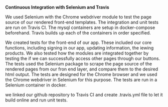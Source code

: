 **Continuous Integration with Selenium and Travis**

We used Selenium with the Chrome webdriver module to test the page source of our rendered front-end templates. The integration and unit tests are run on Travis CI. The mysql containers are setup in docker-compose beforehand. Travis builds up each of the containers in order specified.

We created tests for the front-end of our app. These included our core functions, including signing in our app, updating information, the iewing products. We also tested how the modules are integrated together by testing the if we can successfully access other pages through our buttons. The tests used the Selenium package to scrape the page source of the rendered pages from our fron end layer, and compare them to the desired html output. The tests are designed for the Chrome browser and we used the Chrome webdriver in Selenium for this purpose. The tests are run in a Selenium container in docker. 

we linked our github repository to Travis CI and create .travis.yml file to let it build online and run unit tests.
